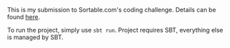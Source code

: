 This is my submission to Sortable.com's coding challenge. Details can be found [here](http://sortable.com/challenge/).

To run the project, simply use `sbt run`. Project requires SBT, everything else is managed by SBT.